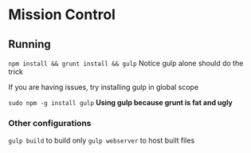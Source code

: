 # Mission Control

## Running
`npm install && grunt install && gulp`
Notice gulp alone should do the trick

If you are having issues, try installing gulp in global scope

`sudo npm -g install gulp`
**Using gulp because grunt is fat and ugly**

### Other configurations
`gulp build` to build only
`gulp webserver` to host built files

